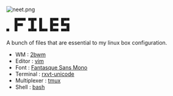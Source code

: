 ![neet.png](https://files.nerdypepper.me/pP.png)


```
   █▀▀▀ ▀█▀ █   █▀▀ █▀▀
   █▀▀   █  █   █▀▀ ▀▀█
▀  ▀    ▀▀▀ ▀▀▀ ▀▀▀ ▀▀▀
```


A bunch of files that are essential to my linux box configuration.

 - WM : [2bwm](https://wiki.archlinux.org/index.php/2bwm)
 - Editor : [vim](https://vim.org/)
 - Font : [Fantasque Sans Mono](https://github.com/belluzj/fantasque-sans)
 - Terminal : [rxvt-unicode](https://wiki.archlinux.org/index.php/rxvt-unicode)
 - Multiplexer : [tmux](https://github.com/tmux/tmux)
 - Shell : [bash](https://www.gnu.org/software/bash/)

